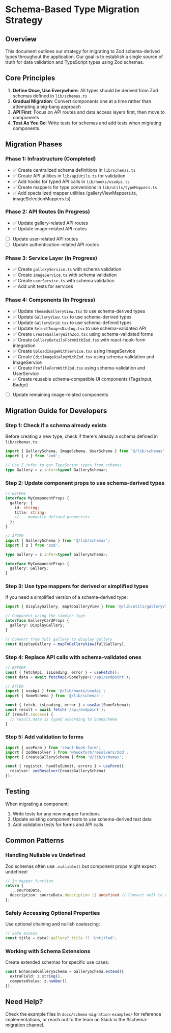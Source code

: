 # Schema-Based Type Migration Strategy

## Overview

This document outlines our strategy for migrating to Zod schema-derived types throughout the application. Our goal is to establish a single source of truth for data validation and TypeScript types using Zod schemas.

## Core Principles

1. **Define Once, Use Everywhere**: All types should be derived from Zod schemas defined in `lib/schemas.ts`
2. **Gradual Migration**: Convert components one at a time rather than attempting a big-bang approach
3. **API First**: Focus on API routes and data access layers first, then move to components
4. **Test As You Go**: Write tests for schemas and add tests when migrating components

## Migration Phases

### Phase 1: Infrastructure (Completed)

- ✅ Create centralized schema definitions in `lib/schemas.ts`
- ✅ Create API utilities in `lib/apiUtils.ts` for validation
- ✅ Add hooks for typed API calls in `lib/hooks/useApi.ts`
- ✅ Create mappers for type conversions in `lib/utils/typeMappers.ts`
- ✅ Add specialized mapper utilities (galleryViewMappers.ts, imageSelectionMappers.ts)

### Phase 2: API Routes (In Progress)

- ✅ Update gallery-related API routes
- ✅ Update image-related API routes
- [ ] Update user-related API routes
- [ ] Update authentication-related API routes

### Phase 3: Service Layer (In Progress)

- ✅ Create `galleryService.ts` with schema validation
- ✅ Create `imageService.ts` with schema validation
- ✅ Create `userService.ts` with schema validation
- ✅ Add unit tests for services

### Phase 4: Components (In Progress)

- ✅ Update `ThemedGalleryView.tsx` to use schema-derived types
- ✅ Update `GalleryView.tsx` to use schema-derived types
- ✅ Update `GalleryGrid.tsx` to use schema-defined types
- ✅ Update `SelectImagesDialog.tsx` to use schema-validated API
- ✅ Create `CreateGalleryWithZod.tsx` using schema-validated forms
- ✅ Create `GalleryDetailsFormWithZod.tsx` with react-hook-form integration
- ✅ Create `UploadImageWithService.tsx` using ImageService
- ✅ Create `EditImageDialogWithZod.tsx` using schema-validation and ImageService
- ✅ Create `ProfileFormWithZod.tsx` using schema-validation and UserService
- ✅ Create reusable schema-compatible UI components (TagsInput, Badge)
- [ ] Update remaining image-related components

## Migration Guide for Developers

### Step 1: Check if a schema already exists

Before creating a new type, check if there's already a schema defined in `lib/schemas.ts`:

```typescript
import { GallerySchema, ImageSchema, UserSchema } from '@/lib/schemas';
import { z } from 'zod';

// Use Z.infer to get TypeScript types from schemas
type Gallery = z.infer<typeof GallerySchema>;
```

### Step 2: Update component props to use schema-derived types

```typescript
// BEFORE
interface MyComponentProps {
  gallery: {
    id: string;
    title: string;
    // ...manually defined properties
  };
}

// AFTER
import { GallerySchema } from '@/lib/schemas';
import { z } from 'zod';

type Gallery = z.infer<typeof GallerySchema>;

interface MyComponentProps {
  gallery: Gallery;
}
```

### Step 3: Use type mappers for derived or simplified types

If you need a simplified version of a schema-derived type:

```typescript
import { DisplayGallery, mapToGalleryView } from '@/lib/utils/galleryViewMappers';

// Component using the simpler type
interface GalleryCardProps {
  gallery: DisplayGallery;
}

// Convert from full gallery to display gallery
const displayGallery = mapToGalleryView(fullGallery);
```

### Step 4: Replace API calls with schema-validated ones

```typescript
// BEFORE
const { fetchApi, isLoading, error } = useFetch();
const data = await fetchApi<SomeType>('/api/endpoint');

// AFTER
import { useApi } from '@/lib/hooks/useApi';
import { SomeSchema } from '@/lib/schemas';

const { fetch, isLoading, error } = useApi(SomeSchema);
const result = await fetch('/api/endpoint');
if (result.success) {
  // result.data is typed according to SomeSchema
}
```

### Step 5: Add validation to forms

```typescript
import { useForm } from 'react-hook-form';
import { zodResolver } from '@hookform/resolvers/zod';
import { CreateGallerySchema } from '@/lib/schemas';

const { register, handleSubmit, errors } = useForm({
  resolver: zodResolver(CreateGallerySchema)
});
```

## Testing

When migrating a component:

1. Write tests for any new mapper functions
2. Update existing component tests to use schema-derived test data
3. Add validation tests for forms and API calls

## Common Patterns

### Handling Nullable vs Undefined

Zod schemas often use `.nullable()` but component props might expect undefined:

```typescript
// In mapper function
return {
  ...sourceData,
  description: sourceData.description || undefined // Convert null to undefined
};
```

### Safely Accessing Optional Properties

Use optional chaining and nullish coalescing:

```typescript
// Safe access
const title = data?.gallery?.title ?? 'Untitled';
```

### Working with Schema Extensions

Create extended schemas for specific use cases:

```typescript
const EnhancedGallerySchema = GallerySchema.extend({
  extraField: z.string(),
  computedValue: z.number()
});
```

## Need Help?

Check the example files in `docs/schema-migration-examples/` for reference implementations, or reach out to the team on Slack in the #schema-migration channel.

